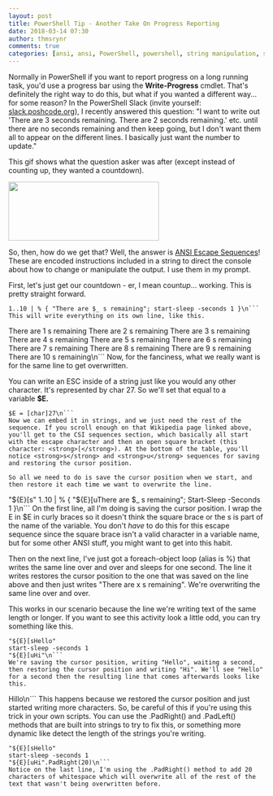 ```yaml
---
layout: post
title: PowerShell Tip - Another Take On Progress Reporting
date: 2018-03-14 07:30
author: thmsrynr
comments: true
categories: [ansi, ansi, PowerShell, powershell, string manipulation, string manipulation]
---
```

Normally in PowerShell if you want to report progress on a long running task, you'd use a progress bar using the <strong>Write-Progress</strong> cmdlet. That's definitely the right way to do this, but what if you wanted a different way... for some reason? In the PowerShell Slack (invite yourself: <a href="http://slack.poshcode.org" target="_blank" rel="noopener">slack.poshcode.org</a>), I recently answered this question: "I want to write out 'There are 3 seconds remaining. There are 2 seconds remaining.' etc. until there are no seconds remaining and then keep going, but I don't want them all to appear on the different lines. I basically just want the number to update."

This gif shows what the question asker was after (except instead of counting up, they wanted a countdown).

<!--more-->

<img class="alignnone size-full wp-image-709" src="/wp-content/uploads/2018/03/countdown.gif" alt="" width="296" height="116" />

So, then, how do we get that? Well, the answer is <a href="https://en.wikipedia.org/wiki/ANSI_escape_code" target="_blank" rel="noopener">ANSI Escape Sequences</a>! These are encoded instructions included in a string to direct the console about how to change or manipulate the output. I use them in my prompt.

First, let's just get our countdown - er, I mean count<em>up</em>... working. This is pretty straight forward.
```
1..10 | % { "There are $_ s remaining"; start-sleep -seconds 1 }\n```
This will write everything on its own line, like this.
```
There are 1 s remaining
There are 2 s remaining
There are 3 s remaining
There are 4 s remaining
There are 5 s remaining
There are 6 s remaining
There are 7 s remaining
There are 8 s remaining
There are 9 s remaining
There are 10 s remaining\n```
Now, for the fanciness, what we really want is for the same line to get overwritten.

You can write an ESC inside of a string just like you would any other character. It's represented by char 27. So we'll set that equal to a variable <strong>$E.</strong>
```
$E = [char]27\n```
Now we can embed it in strings, and we just need the rest of the sequence. If you scroll enough on that Wikipedia page linked above, you'll get to the CSI sequences section, which basically all start with the escape character and then an open square bracket (this character: <strong>[</strong>). At the bottom of the table, you'll notice <strong>s</strong> and <strong>u</strong> sequences for saving and restoring the cursor position.

So all we need to do is save the cursor position when we start, and then restore it each time we want to overwrite the line.
```
"${E}[s"
1..10 | % { "${E}[uThere are $_ s remaining"; Start-Sleep -Seconds 1 }\n```
On the first line, all I'm doing is saving the cursor position. I wrap the E in $E in curly braces so it doesn't think the square brace or the s is part of the name of the variable. You don't <em>have</em> to do this for this escape sequence since the square brace isn't a valid character in a variable name, but for some other ANSI stuff, you might want to get into this habit.

Then on the next line, I've just got a foreach-object loop (alias is %) that writes the same line over and over and sleeps for one second. The line it writes restores the cursor position to the one that was saved on the line above and then just writes "There are x s remaining". We're overwriting the same line over and over.

This works in our scenario because the line we're writing text of the same length or longer. If you want to see this activity look a little odd, you can try something like this.
```
"${E}[sHello"
start-sleep -seconds 1
"${E}[uHi"\n```
We're saving the cursor position, writing "Hello", waiting a second, then restoring the cursor position and writing "Hi". We'll see "Hello" for a second then the resulting line that comes afterwards looks like this.
```
Hillo\n```
This happens because we restored the cursor position and just started writing more characters. So, be careful of this if you're using this trick in your own scripts. You can use the .PadRight() and .PadLeft() methods that are built into strings to try to fix this, or something more dynamic like detect the length of the strings you're writing.
```
"${E}[sHello"
start-sleep -seconds 1
"${E}[uHi".PadRight(20)\n```
Notice on the last line, I'm using the .PadRight() method to add 20 characters of whitespace which will overwrite all of the rest of the text that wasn't being overwritten before.
